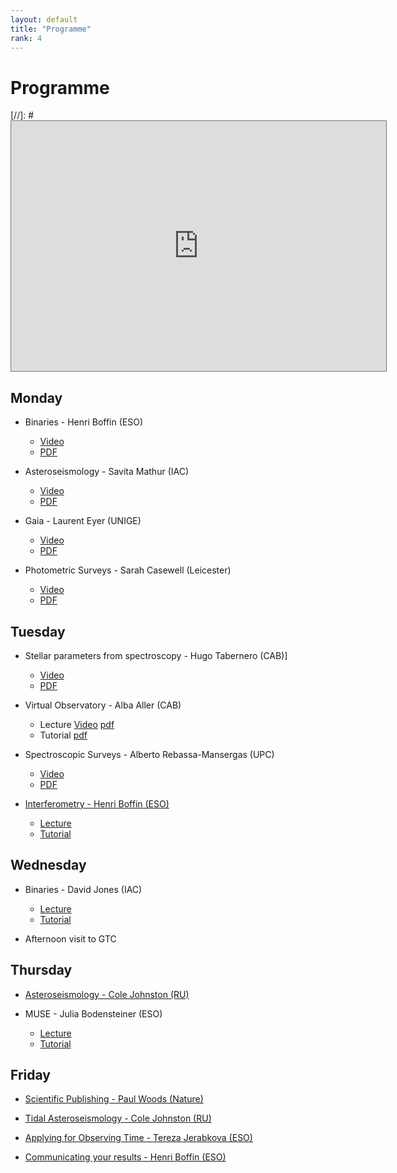 ```yaml
---
layout: default
title: "Programme"
rank: 4
---
```

# Programme


[//]: # <iframe src="https://calendar.google.com/calendar/embed?height=600&wkst=1&bgcolor=%23ffffff&ctz=Europe%2FLondon&src=ZGF2aWRqb25lcy5wbmVAZ21haWwuY29t&src=YWRkcmVzc2Jvb2sjY29udGFjdHNAZ3JvdXAudi5jYWxlbmRhci5nb29nbGUuY29t&src=teieuisbgnsqc60cblp5bas1c4%40group.calendar.google.com&" style="border:solid 1px #777" width="600" height="400" frameborder="0" scrolling="no"></iframe>

## Monday

* Binaries - Henri Boffin (ESO)
  * [Video](https://www.youtube.com/watch?v=skrXAe9uyoM)
  * [PDF](pdfs/Binaries_Boffin.pdf)

* Asteroseismology - Savita Mathur (IAC)
  * [Video](https://www.youtube.com/watch?v=BWbtQ_SwLUQ)
  * [PDF](pdfs/Mathur.pdf)

* Gaia - Laurent Eyer (UNIGE)
  * [Video](https://www.youtube.com/watch?v=Zh5uZLKs8iE)
  * [PDF](ComingSoon.md)

* Photometric Surveys - Sarah Casewell (Leicester)
  * [Video](https://www.youtube.com/watch?v=Bur1eN5eFXM)
  * [PDF](pdfs/Casewell.pdf)

## Tuesday

* Stellar parameters from spectroscopy - Hugo Tabernero (CAB)]
  * [Video](https://www.youtube.com/watch?v=49XSRGdEkh0)
  * [PDF](ComingSoon.md)

* Virtual Observatory - Alba Aller (CAB)
  * Lecture [Video](https://www.youtube.com/watch?v=myfEoiYqpsQ) [pdf](ComingSoon.md)
  * Tutorial [pdf](pdfs/vosa.pdf)

* Spectroscopic Surveys - Alberto Rebassa-Mansergas (UPC)
  * [Video](ComingSoon.md)
  * [PDF](ComingSoon.md)

* [Interferometry - Henri Boffin (ESO)](ComingSoon.md)
  * [Lecture](ComingSoon.md)
  * [Tutorial](Interferometry.md)

## Wednesday

* Binaries - David Jones (IAC)
  * [Lecture](pdfs/Binaries_Jones.pdf)
  * [Tutorial](Dave.md)

* Afternoon visit to GTC

## Thursday

* [Asteroseismology - Cole Johnston (RU)](ComingSoon.md)

* MUSE - Julia Bodensteiner (ESO)
  * [Lecture](ComingSoon.md)
  * [Tutorial](ComingSoon.md)

## Friday

* [Scientific Publishing - Paul Woods (Nature)](ComingSoon.md)

* [Tidal Asteroseismology - Cole Johnston (RU)](ComingSoon.md)

* [Applying for Observing Time - Tereza Jerabkova (ESO)](ComingSoon.md)

* [Communicating your results - Henri Boffin (ESO)](ComingSoon.md)

<!-- *

[Test notebook](notebooks/Dave/test.md)
## Topics covered

### Binaries
* Henri Boffin
* David Jones

### Asteroseismology
* Cole Johnston
* Savita Mathur

### Instrumentation and techniques
* Julia Bodensteiner
* Henri Boffin
* Tereza Jerabkova

### Surveys
* Sarah Casewell
* Laurent Eyer
* Alberto Rebassa-Mansergas

### Virtual Observatory
* Alba Aller

### Stellar parameters from spectroscopy
* Hugo Tabernero

### Publishing practices
* Henri Boffin
* Paul Woods

-->
